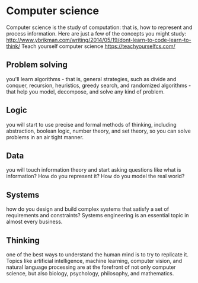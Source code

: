 Computer science
================

Computer science is the study of computation: that is, how to represent
and process information. Here are just a few of the concepts you might
study:
<http://www.ybrikman.com/writing/2014/05/19/dont-learn-to-code-learn-to-think/>
Teach yourself computer science <https://teachyourselfcs.com/>

Problem solving
---------------

you'll learn algorithms - that is, general strategies, such as divide
and conquer, recursion, heuristics, greedy search, and randomized
algorithms - that help you model, decompose, and solve any kind of
problem.

Logic
-----

you will start to use precise and formal methods of thinking, including
abstraction, boolean logic, number theory, and set theory, so you can
solve problems in an air tight manner.

Data
----

you will touch information theory and start asking questions like what
is information? How do you represent it? How do you model the real
world?

Systems
-------

how do you design and build complex systems that satisfy a set of
requirements and constraints? Systems engineering is an essential topic
in almost every business.

Thinking
--------

one of the best ways to understand the human mind is to try to replicate
it. Topics like artificial intelligence, machine learning, computer
vision, and natural language processing are at the forefront of not only
computer science, but also biology, psychology, philosophy, and
mathematics.
